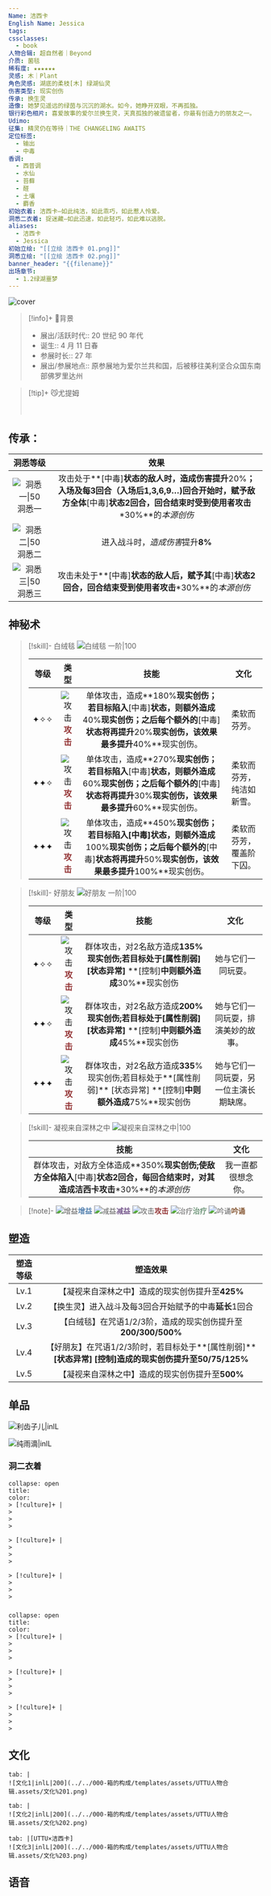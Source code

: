 ```yaml
---
Name: 洁西卡
English Name: Jessica
tags: 
cssclasses:
  - book
人物合辑: 超自然者｜Beyond
介质: 菌毯
稀有度: ★★★★★★
灵感: 木｜Plant
角色灵感: 湖底的柔枝[木] 绿湖仙灵
伤害类型: 现实创伤
传承: 换生灵
造像: 她梦见遥远的绿茵与沉沉的湖水。如今，她睁开双眼，不再孤独。
银行彩色相片: 喜爱故事的爱尔兰换生灵，天真孤独的被遗留者，你最有创造力的朋友之一。
Udimo: 
征集: 精灵仍在等待｜THE CHANGELING AWAITS
定位标签:
  - 输出
  - 中毒
香调:
  - 西普调
  - 水仙
  - 苔藓
  - 醛
  - 土壤
  - 麝香
初始衣着: 洁西卡—如此纯洁，如此乖巧，如此惹人怜爱。
洞悉二衣着: 捉迷藏—如此迅速，如此轻巧，如此难以逃脱。
aliases:
  - 洁西卡
  - Jessica
初始立绘: "[[立绘 洁西卡 01.png]]"
洞悉立绘: "[[立绘 洁西卡 02.png]]"
banner_header: "{{filename}}"
出场章节:
  - 1.2绿湖噩梦
---
```

![cover](assets/洁西卡｜Jessica.assets/立绘%20洁西卡%2002.png)

> [!info]+ 🌆背景
> - 展出/活跃时代:: 20 世纪 90 年代
> - 诞生:: 4 月 11 日春
> - 参展时长:: 27 年
> - 展出/参展地点:: 原参展地为爱尔兰共和国，后被移往美利坚合众国东南部佛罗里达州

> [!tip]+ 😼尤提姆
> 
> 
> <div style="height: 20px"></div>
> 
> 

## 传承：

|                           洞悉等级                           |                             效果                             |
| :----------------------------------------------------------: | :----------------------------------------------------------: |
| ![洞悉一\|50](000-箱的构成/templates/assets/UTTU人物合辑.assets/图标%20洞悉Ⅰ.png)洞悉一 | 攻击处于**[中毒]**状态的敌人时，造成伤害提升**20%**；入场及每3回合（入场后1,3,6,9…)回合开始时，赋予敌方全体**[中毒]**状态2回合，回合结束时受到使用者攻击**\*30%**的*本源创伤* |
| ![洞悉二\|50](000-箱的构成/templates/assets/UTTU人物合辑.assets/图标%20洞悉Ⅱ.png)洞悉二 |               进入战斗时，*造成伤害*提升**8%**               |
| ![洞悉三\|50](000-箱的构成/templates/assets/UTTU人物合辑.assets/图标%20洞悉Ⅲ.png)洞悉三 | 攻击未处于**[中毒]**状态的敌人后，赋予其**[中毒]**状态2回合，回合结束受到使用者攻击**\*30%**的*本源创伤* |

## 神秘术

> [!skill]- 白绒毯
> ![白绒毯 一阶|100](assets/洁西卡｜Jessica.assets/神秘术%20白绒毯1.png)
> 
> | 等级 |                             类型                             |                             技能                             |           文化           |
> | :--: | :----------------------------------------------------------: | :----------------------------------------------------------: | :----------------------: |
> | ✦✧✧  | ![攻击](000-箱的构成/templates/assets/UTTU人物合辑.assets/Attack.png)<b><font color="#933334">攻击</font></b> | 单体攻击，造成**180%**现实创伤；若目标陷入**[中毒]**状态，则额外造成**40%**现实创伤；之后每个额外的**[中毒]**状态将再提升**20%**现实创伤，该效果最多提升**40%**现实创伤。 |       柔软而芬芳。       |
> | ✦✦✧  | ![攻击](000-箱的构成/templates/assets/UTTU人物合辑.assets/Attack.png)<b><font color="#933334">攻击</font></b> | 单体攻击，造成**270%**现实创伤；若目标陷入**[中毒]**状态，则额外造成**60%**现实创伤；之后每个额外的**[中毒]**状态将再提升**30%**现实创伤，该效果最多提升**60%**现实创伤。 | 柔软而芬芳，纯洁如新雪。 |
> | ✦✦✦  | ![攻击](000-箱的构成/templates/assets/UTTU人物合辑.assets/Attack.png)<b><font color="#933334">攻击</font></b> | 单体攻击，造成**450%**现实创伤；若目标陷入[中毒]状态，则额外造成**100%**现实创伤；之后每个额外的**[中毒]**状态将再提升**50%**现实创伤，该效果最多提升**100%**现实创伤。 | 柔软而芬芳，覆盖阶下囚。 |
> 

> [!skill]- 好朋友
> ![好朋友 一阶|100](assets/洁西卡｜Jessica.assets/神秘术%20好朋友1.png)
> 
> | 等级 |                             类型                             |                             技能                             |                  文化                  |
> | :--: | :----------------------------------------------------------: | :----------------------------------------------------------: | :------------------------------------: |
> | ✦✧✧  | ![攻击](000-箱的构成/templates/assets/UTTU人物合辑.assets/Attack.png)<b><font color="#933334">攻击</font></b> | 群体攻击，对2名敌方造成**135%**现实创伤;若目标处于**[属性削弱]** **[状态异常]** **[控制]**中则额外造成**30%**现实创伤 |           她与它们一同玩耍。           |
> | ✦✦✧  | ![攻击](000-箱的构成/templates/assets/UTTU人物合辑.assets/Attack.png)<b><font color="#933334">攻击</font></b> | 群体攻击，对2名敌方造成**200%**现实创伤;若目标处于**[属性削弱]** **[状态异常]** **[控制]**中则额外造成**45%**现实创伤 |   她与它们一同玩耍，排演美妙的故事。   |
> | ✦✦✦  | ![攻击](000-箱的构成/templates/assets/UTTU人物合辑.assets/Attack.png)<b><font color="#933334">攻击</font></b> | 群体攻击，对2名敌方造成**335**%现实创伤;若目标处于**[属性削弱]** [状态异常] **[控制]**中则额外造成**75%**现实创伤 | 她与它们一同玩耍，另一位主演长期缺席。 |
> 

> [!skill]- 凝视来自深林之中
> ![凝视来自深林之中|100](assets/洁西卡｜Jessica.assets/至终的仪式%20凝视来自深林之中.png)
> 
> |                             技能                             |        文化        |
> | :----------------------------------------------------------: | :----------------: |
> | 群体攻击，对敌方全体造成**350%**现实创伤;使敌方全体陷入**[中毒]**状态2回合，每回合结束时，对其造成洁西卡攻击**\*30%**的*本源创伤* | 我一直都很想念你。 |
> 



> [!note]- 
> ![增益](000-箱的构成/templates/assets/UTTU人物合辑.assets/Buff.png)<b><font color="#5c87b3">增益</font></b>
> ![减益](000-箱的构成/templates/assets/UTTU人物合辑.assets/Debuff.png)<b><font color="#7B5E91">减益</font></b>
> ![攻击](000-箱的构成/templates/assets/UTTU人物合辑.assets/Attack.png)<b><font color="#933334">攻击</font></b>
> ![治疗](000-箱的构成/templates/assets/UTTU人物合辑.assets/Health.png)<b><font color="#6F967A">治疗</font></b>
> ![吟诵](000-箱的构成/templates/assets/UTTU人物合辑.assets/Channel.png)<b><font color="#895C39">吟诵</font></b>

## 塑造

| 塑造等级 |                           塑造效果                           |
| :------: | :----------------------------------------------------------: |
|   Lv.1   |       【凝视来自深林之中】造成的现实创伤提升至**425%**       |
|   Lv.2   |    【换生灵】进入战斗及每3回合开始赋予的中毒**延长**1回合    |
|   Lv.3   | 【白绒毯】在咒语1/2/3阶，造成的现实创伤提升至**200/300/500%** |
|   Lv.4   | 【好朋友】在咒语1/2/3阶时，若目标处于**[属性削弱]** **[状态异常]** **[控制]**造成的现实创伤提升至**50/75/125%** |
|   Lv.5   |       【凝视来自深林之中】造成的现实创伤提升至**500%**       |


## 单品

![利齿子儿|inlL](000-箱的构成/templates/assets/UTTU人物合辑.assets/货币%20利齿子儿.png)

![纯雨滴|inlL](000-箱的构成/templates/assets/UTTU人物合辑.assets/货币%20纯雨滴.png)

### 洞二衣着

````ad-flex
collapse: open
title: 
color: 
> [!culture]+ |
> 
> 
> 

> [!culture]+ |
> 
> 
> 

> [!culture]+ |
> 
> 
> 
````

### 

````ad-flex
collapse: open
title: 
color: 
> [!culture]+ |
> 
> 
> 

> [!culture]+ |
> 
> 
> 

> [!culture]+ |
> 
> 
> 
````

## 文化

````tab
tab: |
![文化1|inlL|200](../../000-箱的构成/templates/assets/UTTU人物合辑.assets/文化%201.png)

tab: |
![文化2|inlL|200](../../000-箱的构成/templates/assets/UTTU人物合辑.assets/文化%202.png)

tab: |[UTTU×洁西卡]
![文化3|inlL|200](../../000-箱的构成/templates/assets/UTTU人物合辑.assets/文化%203.png)

````

## 语音

